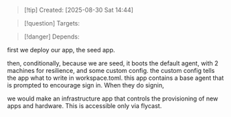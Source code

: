 
>[!tip] Created: [2025-08-30 Sat 14:44]

>[!question] Targets: 

>[!danger] Depends: 

first we deploy our app, the seed app.

then, conditionally, because we are seed, it boots the default agent, with 2 machines for resilience, and some custom config.
the custom config tells the app what to write in workspace.toml.
this app contains a base agent that is prompted to encourage sign in.
When they do signin, 


we would make an infrastructure app that controls the provisioning of new apps and hardware.  This is accessible only via flycast.

